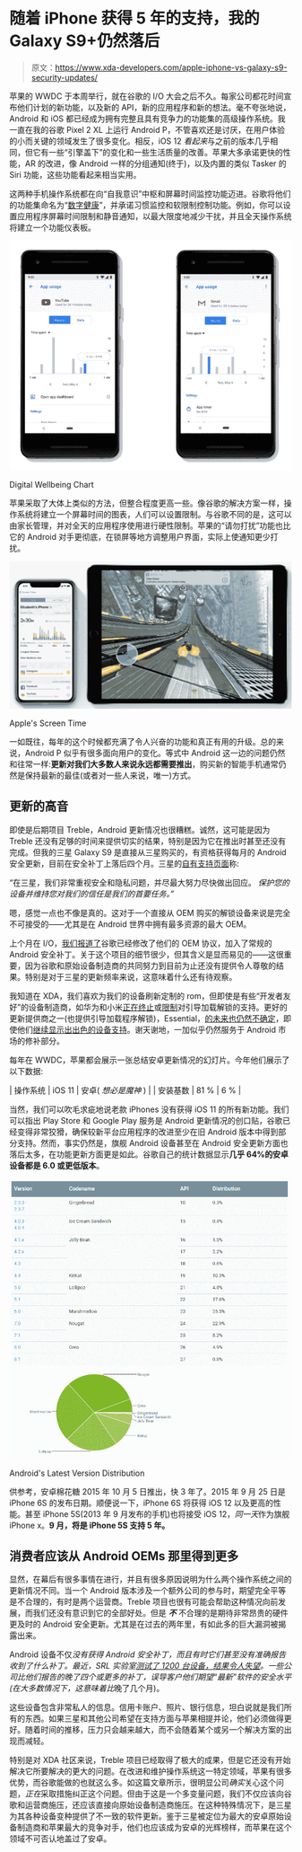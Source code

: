 # 随着 iPhone 获得 5 年的支持，我的 Galaxy S9+仍然落后

> 原文：<https://www.xda-developers.com/apple-iphone-vs-galaxy-s9-security-updates/>

苹果的 WWDC 于本周举行，就在谷歌的 I/O 大会之后不久。每家公司都花时间宣布他们计划的新功能，以及新的 API，新的应用程序和新的想法。毫不夸张地说，Android 和 iOS 都已经成为拥有完整且具有竞争力的功能集的高级操作系统。我一直在我的谷歌 Pixel 2 XL 上运行 Android P，不管喜欢还是讨厌，在用户体验的小而关键的领域发生了很多变化。相反，iOS 12 *看起来*与之前的版本几乎相同，但它有一些“引擎盖下”的变化和一些生活质量的改善。苹果大多承诺更快的性能，AR 的改进，像 Android 一样的分组通知(终于)，以及内置的类似 Tasker 的 Siri 功能，这些功能看起来相当实用。

这两种手机操作系统都在向“自我意识”中枢和屏幕时间监控功能迈进。谷歌将他们的功能集命名为“[数字健康](https://www.xda-developers.com/android-p-beta-features/)”，并承诺习惯监控和软限制控制功能。例如，你可以设置应用程序屏幕时间限制和静音通知，以最大限度地减少干扰，并且全天操作系统将建立一个功能仪表板。

 <picture>![](img/4b035189af5bccec1ae1dbc0a18e20d0.png)</picture> 

Digital Wellbeing Chart

苹果采取了大体上类似的方法，但整合程度更高一些。像谷歌的解决方案一样，操作系统将建立一个屏幕时间的图表，人们可以设置限制。与谷歌不同的是，这可以由家长管理，并对全天的应用程序使用进行硬性限制。苹果的“请勿打扰”功能也比它的 Android 对手更彻底，在锁屏等地方调整用户界面，实际上使通知更少打扰。

 <picture>![](img/b804e9123945f85b7d0c134d6f0642b8.png)</picture> 

Apple's Screen Time

一如既往，每年的这个时候都充满了令人兴奋的功能和真正有用的升级。总的来说，Android P 似乎有很多面向用户的变化。等式中 Android 这一边的问题仍然和往常一样:**更新对我们大多数人来说永远都需要推出**，购买新的智能手机通常仍然是保持最新的最佳(或者对一些人来说，唯一)方式。

## 更新的高音

即使是后期项目 Treble，Android 更新情况也很糟糕。诚然，这可能是因为 Treble 还没有足够的时间来提供切实的结果，特别是因为它在推出时甚至还没有完成。但我的三星 Galaxy S9 是直接从三星购买的，有资格获得每月的 Android 安全更新，目前在安全补丁上落后四个月。三星的[自有支持页面](https://security.samsungmobile.com/workScope.smsb)称:

“在三星，我们非常重视安全和隐私问题，并尽最大努力尽快做出回应。 *保护您的设备并维持您对我们的信任是我们的首要任务。”*

嗯，感觉一点也不像是真的。这对于一个直接从 OEM 购买的解锁设备来说是完全不可接受的——尤其是在 Android 世界中拥有最多资源的最大 OEM。

上个月在 I/O，[我们报道了](https://www.xda-developers.com/google-require-oem-regular-security-patches/)谷歌已经修改了他们的 OEM 协议，加入了常规的 Android 安全补丁。关于这个项目的细节很少，但其含义是显而易见的——这很重要，因为谷歌和原始设备制造商的共同努力到目前为止还没有提供令人尊敬的结果。特别是对于三星的更新频率来说，这意味着什么还有待观察。

我知道在 XDA，我们喜欢为我们的设备刷新定制的 rom，但即使是有些“开发者友好”的设备制造商，如华为和小米[正在终止](https://www.xda-developers.com/huawei-stop-providing-bootloader-unlock-codes/)或[限制](https://www.xda-developers.com/xiaomi-locks-bootloaders-unlock-approval-takes-up-to-21-days-bricked-devices-must-wait/)对引导加载解锁的支持。更好的更新提供商之一(也提供引导加载程序解锁)，Essential，[的未来也仍然不确定](https://www.xda-developers.com/essential-phone-2-canceled-andy-rubin-selling-essential/)，即使他们[继续显示出出色的设备支持](https://www.xda-developers.com/essential-phone-android-p-beta-2-june-security-patches/)。谢天谢地，一加似乎仍然服务于 Android 市场的修补部分。

每年在 WWDC，苹果都会展示一张总结安卓更新情况的幻灯片。今年他们展示了以下数据:

| 操作系统 | iOS 11 | 安卓( *想必是魔神* ) |
| 安装基数 | 81 % | 6 % |

当然，我们可以吹毛求疵地说老款 iPhones 没有获得 iOS 11 的所有新功能。我们可以指出 Play Store 和 Google Play 服务是 Android 更新情况的创口贴，谷歌已经变得非常狡猾，确保较新平台应用程序的改进至少在旧 Android 版本中得到部分支持。然而，事实仍然是，旗舰 Android 设备甚至在 Android 安全更新方面也落后太多，在功能更新方面更是如此。谷歌自己的统计数据显示**几乎 64%的安卓设备都是 6.0 或更低版本**。

 <picture>![](img/b2e5f80b4164b93125fc82817af63a68.png)</picture> 

Android's Latest Version Distribution

供参考，安卓棉花糖 2015 年 10 月 5 日推出，快 3 年了。2015 年 9 月 25 日是 iPhone 6S 的发布日期。顺便说一下，iPhone 6S 将获得 iOS 12 以及更高的性能。甚至 iPhone 5S(2013 年 9 月发布的手机)也将接受 iOS 12，*同一天*作为旗舰 iPhone x。**9 月，将是 iPhone 5S 支持 5 年。**

## 消费者应该从 Android OEMs 那里得到更多

显然，在幕后有很多事情在进行，并且有很多原因说明为什么两个操作系统之间的更新情况不同。当一个 Android 版本涉及一个额外公司的参与时，期望完全平等是不合理的，有时是两个运营商。Treble 项目也很有可能会帮助这种情况向前发展，而我们还没有意识到它的全部好处。但是 ***不*** 不合理的是期待非常昂贵的硬件更及时的 Android 安全更新。尤其是在过去的两年里，有如此多的巨大漏洞被揭露出来。

Android 设备不仅*没有获得 Android 安全补丁，*而且有时它们甚至没有准确报告收到了什么补丁。最近，SRL 实验室[测试了 1200 台设备，结果令人失望](https://www.xda-developers.com/android-oem-lying-security-patches/)。一些公司比他们报告的晚了四个或更多的补丁，误导客户他们期望“最新”软件的安全水平(在大多数情况下，这意味着*比*晚了几个月)。

这些设备包含非常私人的信息。信用卡账户、照片、银行信息，坦白说就是我们所有的东西。如果三星和其他公司希望在支持方面与苹果相提并论，他们必须做得更好。随着时间的推移，压力只会越来越大，而不会随着某个或另一个解决方案的出现而减轻。

特别是对 XDA 社区来说，Treble 项目已经取得了极大的成果，但是它还没有开始解决它所要解决的更大的问题。在改进和维护操作系统这一特定领域，苹果有很多优势，而谷歌能做的也就这么多。如这篇文章所示，很明显公司*确实*关心这个问题，*正在*采取措施纠正这个问题。但由于这是一个多变量问题，我们不仅应该向谷歌和运营商施压，还应该直接向原始设备制造商施压。在这种特殊情况下，是三星为其各种设备变种提供了不一致的软件更新。鉴于三星被定位为最大的安卓原始设备制造商和苹果最大的竞争对手，他们也应该成为安卓的光辉榜样，而苹果在这个领域不可否认地盖过了安卓。